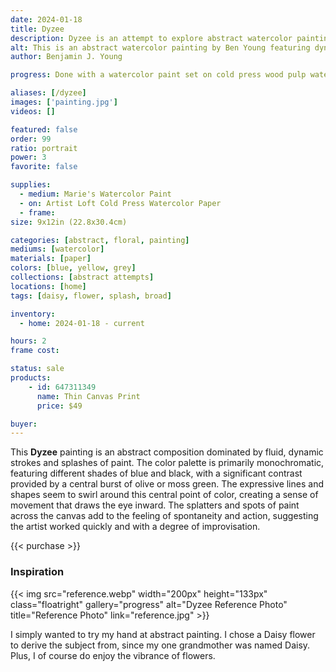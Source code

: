 ```yaml
---
date: 2024-01-18
title: Dyzee
description: Dyzee is an attempt to explore abstract watercolor painting. But the abstraction is subjectively representative to a floral reference by name, a Daisy flower.
alt: This is an abstract watercolor painting by Ben Young featuring dynamic blue and black brushstrokes, with splatters and washes creating a sense of movement, anchored by a central burst of yellow.
author: Benjamin J. Young

progress: Done with a watercolor paint set on cold press wood pulp watercolor paper, taped down. This took a few stages of painting a layer and waiting for dry time. So it took a few days.

aliases: [/dyzee]
images: ['painting.jpg']
videos: []

featured: false
order: 99
ratio: portrait
power: 3
favorite: false

supplies:
  - medium: Marie's Watercolor Paint
  - on: Artist Loft Cold Press Watercolor Paper
  - frame: 
size: 9x12in (22.8x30.4cm)

categories: [abstract, floral, painting]
mediums: [watercolor]
materials: [paper]
colors: [blue, yellow, grey]
collections: [abstract attempts]
locations: [home]
tags: [daisy, flower, splash, broad]

inventory:
  - home: 2024-01-18 - current

hours: 2
frame cost: 

status: sale
products:
    - id: 647311349
      name: Thin Canvas Print
      price: $49

buyer: 
---
```


This **Dyzee** painting is an abstract composition dominated by fluid, dynamic strokes and splashes of paint. The color palette is primarily monochromatic, featuring different shades of blue and black, with a significant contrast provided by a central burst of olive or moss green. The expressive lines and shapes seem to swirl around this central point of color, creating a sense of movement that draws the eye inward. The splatters and spots of paint across the canvas add to the feeling of spontaneity and action, suggesting the artist worked quickly and with a degree of improvisation.

{{< purchase >}}

### Inspiration ###

{{< img src="reference.webp" width="200px" height="133px" class="floatright" gallery="progress" alt="Dyzee Reference Photo" title="Reference Photo" link="reference.jpg" >}}

I simply wanted to try my hand at abstract painting. I chose a Daisy flower to derive the subject from, since my one grandmother was named Daisy. Plus, I of course do enjoy the vibrance of flowers.
